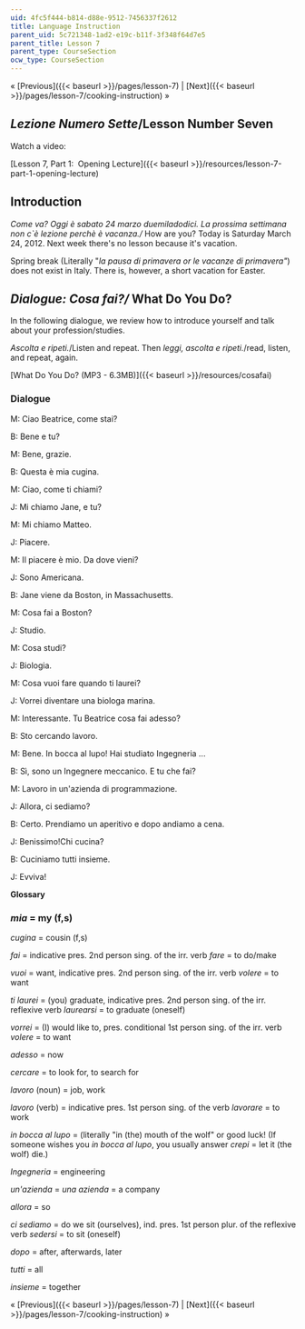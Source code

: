 ```yaml
---
uid: 4fc5f444-b814-d88e-9512-7456337f2612
title: Language Instruction
parent_uid: 5c721348-1ad2-e19c-b11f-3f348f64d7e5
parent_title: Lesson 7
parent_type: CourseSection
ocw_type: CourseSection
---
```


« [Previous]({{< baseurl >}}/pages/lesson-7) | [Next]({{< baseurl >}}/pages/lesson-7/cooking-instruction) »

_Lezione Numero Sette_/Lesson Number Seven
------------------------------------------

Watch a video:

[Lesson 7, Part 1:  Opening Lecture]({{< baseurl >}}/resources/lesson-7-part-1-opening-lecture)

Introduction
------------

_Come va? Oggi è sabato 24 marzo duemiladodici. La prossima settimana non c&grave;è lezione perchè è vacanza./_ How are you? Today is Saturday March 24, 2012. Next week there's no lesson because it's vacation.

Spring break (Literally "_la pausa di primavera or le vacanze di primavera"_) does not exist in Italy. There is, however, a short vacation for Easter.

_Dialogue: Cosa fai?/_ What Do You Do?
--------------------------------------

In the following dialogue, we review how to introduce yourself and talk about your profession/studies.

_Ascolta e ripeti._/Listen and repeat. Then _leggi, ascolta e ripeti._/read, listen, and repeat, again.

[What Do You Do? (MP3 - 6.3MB)]({{< baseurl >}}/resources/cosafai)

### Dialogue

M: Ciao Beatrice, come stai?

B: Bene e tu?

M: Bene, grazie.

B: Questa è mia cugina.

M: Ciao, come ti chiami?

J: Mi chiamo Jane, e tu?

M: Mi chiamo Matteo.

J: Piacere.

M: Il piacere è mio. Da dove vieni?

J: Sono Americana.

B: Jane viene da Boston, in Massachusetts.

M: Cosa fai a Boston?

J: Studio.

M: Cosa studi?

J: Biologia.

M: Cosa vuoi fare quando ti laurei?

J: Vorrei diventare una biologa marina.

M: Interessante. Tu Beatrice cosa fai adesso?

B: Sto cercando lavoro.

M: Bene. In bocca al lupo! Hai studiato Ingegneria ...

B: Sì, sono un Ingegnere meccanico. E tu che fai?

M: Lavoro in un'azienda di programmazione.

J: Allora, ci sediamo?

B: Certo. Prendiamo un aperitivo e dopo andiamo a cena.

J: Benissimo!Chi cucina?

B: Cuciniamo tutti insieme.

J: Evviva!

**Glossary**

### _mia_ = my (f,s)

_cugina_ \= cousin (f,s)

_fai_ = indicative pres. 2nd person sing. of the irr. verb _fare_ = to do/make

_vuoi_ = want, indicative pres. 2nd person sing. of the irr. verb _volere_ = to want

_ti laurei_ = (you) graduate, indicative pres. 2nd person sing. of the irr. reflexive verb _laurearsi_ = to graduate (oneself)

_vorrei_ = (I) would like to, pres. conditional 1st person sing. of the irr. verb _volere_ = to want

_adesso_ = now

_cercare_ = to look for, to search for

_lavoro_ (noun) = job, work

_lavoro_ (verb) = indicative pres. 1st person sing. of the verb _lavorare_ = to work

_in bocca al lupo_ = (literally "in (the) mouth of the wolf" or good luck! (If someone wishes you _in bocca al lupo_, you usually answer _crepi_ = let it (the wolf) die.)

_Ingegneria_ = engineering

_un'azienda_ = _una azienda_ = a company

_allora_ = so

_ci sediamo_ = do we sit (ourselves), ind. pres. 1st person plur. of the reflexive verb _sedersi_ = to sit (oneself)

_dopo_ = after, afterwards, later

_tutti_ = all

_insieme_ = together

« [Previous]({{< baseurl >}}/pages/lesson-7) | [Next]({{< baseurl >}}/pages/lesson-7/cooking-instruction) »
